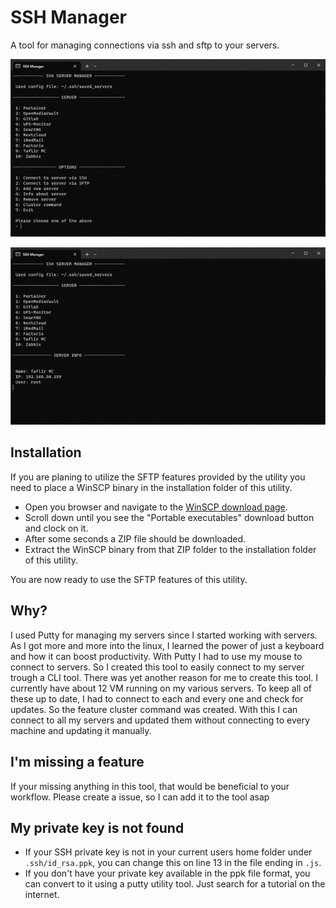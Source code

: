 # SSH Manager

A tool for managing connections via ssh and sftp to your servers.

![Main-Menu](img/main_menu.png)

![Server-Info](img/server_info.png)

## Installation

If you are planing to utilize the SFTP features provided by the utility you need to place a WinSCP binary in the installation folder of this utility.

* Open you browser and navigate to the [WinSCP download page](https://winscp.net/eng/downloads.php).
* Scroll down until you see the "Portable executables" download button and clock on it.
* After some seconds a ZIP file should be downloaded. 
* Extract the WinSCP binary from that ZIP folder to the installation folder of this utility.

You are now ready to use the SFTP features of this utility.

## Why?

I used Putty for managing my servers since I started working with servers. As I got more and more into the linux, I learned the power of just a keyboard and how it can boost productivity. With Putty I had to use my mouse to connect to servers. So I created this tool to easily connect to my server trough a CLI tool. 
There was yet another reason for me to create this tool. I currently have about 12 VM running on my various servers. To keep all of these up to date, I had to connect to each and every one and check for updates. So the feature cluster command was created. With this I can connect to all my servers and updated them without connecting to every machine and updating it manually.

## I'm missing a feature

If your missing anything in this tool, that would be beneficial to your workflow. Please create a issue, so I can add it to the tool asap

## My private key is not found

- If your SSH private key is not in your current users home folder under `.ssh/id_rsa.ppk`, you can change this on line 13 in the file ending in `.js`. 
- If you don't have your private key available in the ppk file format, you can convert to it using a putty utility tool. Just search for a tutorial on the internet.